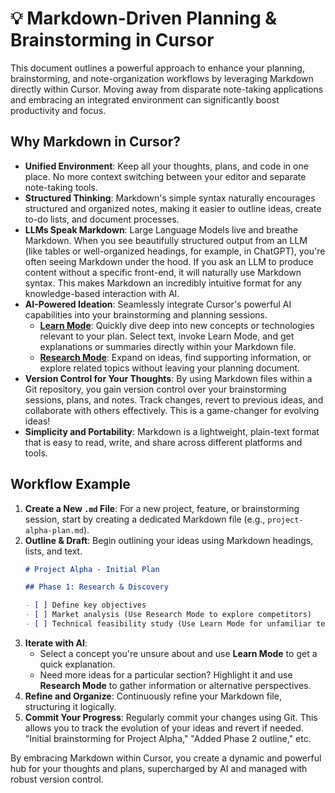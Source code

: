 # 💡 Markdown-Driven Planning & Brainstorming in Cursor

This document outlines a powerful approach to enhance your planning, brainstorming, and note-organization workflows by leveraging Markdown directly within Cursor. Moving away from disparate note-taking applications and embracing an integrated environment can significantly boost productivity and focus.

## Why Markdown in Cursor?

-   **Unified Environment**: Keep all your thoughts, plans, and code in one place. No more context switching between your editor and separate note-taking tools.
-   **Structured Thinking**: Markdown's simple syntax naturally encourages structured and organized notes, making it easier to outline ideas, create to-do lists, and document processes.
-   **LLMs Speak Markdown**: Large Language Models live and breathe Markdown. When you see beautifully structured output from an LLM (like tables or well-organized headings, for example, in ChatGPT), you're often seeing Markdown under the hood. If you ask an LLM to produce content without a specific front-end, it will naturally use Markdown syntax. This makes Markdown an incredibly intuitive format for any knowledge-based interaction with AI.
-   **AI-Powered Ideation**: Seamlessly integrate Cursor's powerful AI capabilities into your brainstorming and planning sessions.
    -   **[Learn Mode](./04-Custom-Modes-Tailoring-Cursor-to-You/04b-Mode-Spotlight-Learn.md)**: Quickly dive deep into new concepts or technologies relevant to your plan. Select text, invoke Learn Mode, and get explanations or summaries directly within your Markdown file.
    -   **[Research Mode](./04-Custom-Modes-Tailoring-Cursor-to-You/04d-Mode-Spotlight-Research.md)**: Expand on ideas, find supporting information, or explore related topics without leaving your planning document.
-   **Version Control for Your Thoughts**: By using Markdown files within a Git repository, you gain version control over your brainstorming sessions, plans, and notes. Track changes, revert to previous ideas, and collaborate with others effectively. This is a game-changer for evolving ideas!
-   **Simplicity and Portability**: Markdown is a lightweight, plain-text format that is easy to read, write, and share across different platforms and tools.

## Workflow Example

1.  **Create a New `.md` File**: For a new project, feature, or brainstorming session, start by creating a dedicated Markdown file (e.g., `project-alpha-plan.md`).
2.  **Outline & Draft**: Begin outlining your ideas using Markdown headings, lists, and text.
    ```markdown
    # Project Alpha - Initial Plan

    ## Phase 1: Research & Discovery

    - [ ] Define key objectives
    - [ ] Market analysis (Use Research Mode to explore competitors)
    - [ ] Technical feasibility study (Use Learn Mode for unfamiliar tech)
    ```
3.  **Iterate with AI**:
    *   Select a concept you're unsure about and use **Learn Mode** to get a quick explanation.
    *   Need more ideas for a particular section? Highlight it and use **Research Mode** to gather information or alternative perspectives.
4.  **Refine and Organize**: Continuously refine your Markdown file, structuring it logically.
5.  **Commit Your Progress**: Regularly commit your changes using Git. This allows you to track the evolution of your ideas and revert if needed. "Initial brainstorming for Project Alpha," "Added Phase 2 outline," etc.

By embracing Markdown within Cursor, you create a dynamic and powerful hub for your thoughts and plans, supercharged by AI and managed with robust version control. 